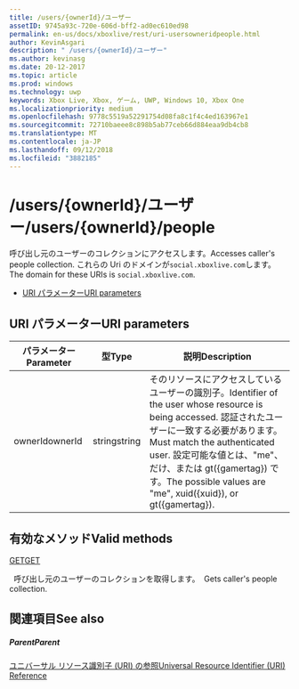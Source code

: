 ```yaml
---
title: /users/{ownerId}/ユーザー
assetID: 9745a93c-720e-606d-bff2-ad0ec610ed98
permalink: en-us/docs/xboxlive/rest/uri-usersowneridpeople.html
author: KevinAsgari
description: " /users/{ownerId}/ユーザー"
ms.author: kevinasg
ms.date: 20-12-2017
ms.topic: article
ms.prod: windows
ms.technology: uwp
keywords: Xbox Live, Xbox, ゲーム, UWP, Windows 10, Xbox One
ms.localizationpriority: medium
ms.openlocfilehash: 9778c5519a52291754d08fa8c1f4c4ed163967e1
ms.sourcegitcommit: 72710baeee8c898b5ab77ceb66d884eaa9db4cb8
ms.translationtype: MT
ms.contentlocale: ja-JP
ms.lasthandoff: 09/12/2018
ms.locfileid: "3882185"
---
```

# <a name="usersowneridpeople"></a><span data-ttu-id="e7bcc-104">/users/{ownerId}/ユーザー</span><span class="sxs-lookup"><span data-stu-id="e7bcc-104">/users/{ownerId}/people</span></span>
<span data-ttu-id="e7bcc-105">呼び出し元のユーザーのコレクションにアクセスします。</span><span class="sxs-lookup"><span data-stu-id="e7bcc-105">Accesses caller's people collection.</span></span> <span data-ttu-id="e7bcc-106">これらの Uri のドメインが`social.xboxlive.com`します。</span><span class="sxs-lookup"><span data-stu-id="e7bcc-106">The domain for these URIs is `social.xboxlive.com`.</span></span>
 
  * [<span data-ttu-id="e7bcc-107">URI パラメーター</span><span class="sxs-lookup"><span data-stu-id="e7bcc-107">URI parameters</span></span>](#ID4EV)
 
<a id="ID4EV"></a>

 
## <a name="uri-parameters"></a><span data-ttu-id="e7bcc-108">URI パラメーター</span><span class="sxs-lookup"><span data-stu-id="e7bcc-108">URI parameters</span></span>
 
| <span data-ttu-id="e7bcc-109">パラメーター</span><span class="sxs-lookup"><span data-stu-id="e7bcc-109">Parameter</span></span>| <span data-ttu-id="e7bcc-110">型</span><span class="sxs-lookup"><span data-stu-id="e7bcc-110">Type</span></span>| <span data-ttu-id="e7bcc-111">説明</span><span class="sxs-lookup"><span data-stu-id="e7bcc-111">Description</span></span>| 
| --- | --- | --- | 
| <span data-ttu-id="e7bcc-112">ownerId</span><span class="sxs-lookup"><span data-stu-id="e7bcc-112">ownerId</span></span>| <span data-ttu-id="e7bcc-113">string</span><span class="sxs-lookup"><span data-stu-id="e7bcc-113">string</span></span>| <span data-ttu-id="e7bcc-114">そのリソースにアクセスしているユーザーの識別子。</span><span class="sxs-lookup"><span data-stu-id="e7bcc-114">Identifier of the user whose resource is being accessed.</span></span> <span data-ttu-id="e7bcc-115">認証されたユーザーに一致する必要があります。</span><span class="sxs-lookup"><span data-stu-id="e7bcc-115">Must match the authenticated user.</span></span> <span data-ttu-id="e7bcc-116">設定可能な値とは、"me"、だけ、または gt({gamertag}) です。</span><span class="sxs-lookup"><span data-stu-id="e7bcc-116">The possible values are "me", xuid({xuid}), or gt({gamertag}).</span></span>| 
  
<a id="ID4EOB"></a>

 
## <a name="valid-methods"></a><span data-ttu-id="e7bcc-117">有効なメソッド</span><span class="sxs-lookup"><span data-stu-id="e7bcc-117">Valid methods</span></span>

[<span data-ttu-id="e7bcc-118">GET</span><span class="sxs-lookup"><span data-stu-id="e7bcc-118">GET</span></span>](uri-usersowneridpeopleget.md)

<span data-ttu-id="e7bcc-119">&nbsp;&nbsp;呼び出し元のユーザーのコレクションを取得します。</span><span class="sxs-lookup"><span data-stu-id="e7bcc-119">&nbsp;&nbsp;Gets caller's people collection.</span></span>
 
<a id="ID4EYB"></a>

 
## <a name="see-also"></a><span data-ttu-id="e7bcc-120">関連項目</span><span class="sxs-lookup"><span data-stu-id="e7bcc-120">See also</span></span>
 
<a id="ID4E1B"></a>

 
##### <a name="parent"></a><span data-ttu-id="e7bcc-121">Parent</span><span class="sxs-lookup"><span data-stu-id="e7bcc-121">Parent</span></span> 

[<span data-ttu-id="e7bcc-122">ユニバーサル リソース識別子 (URI) の参照</span><span class="sxs-lookup"><span data-stu-id="e7bcc-122">Universal Resource Identifier (URI) Reference</span></span>](../atoc-xboxlivews-reference-uris.md)

   